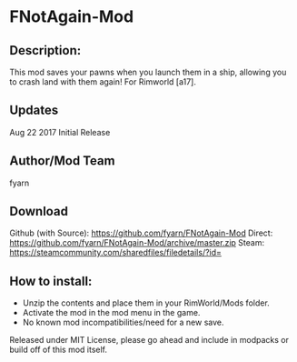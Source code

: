 # FNotAgain-Mod

## Description:
This mod saves your pawns when you launch them in a ship, allowing you to crash land with them again! For Rimworld [a17].

## Updates
Aug 22 2017
Initial Release

## Author/Mod Team
fyarn

## Download
Github (with Source): https://github.com/fyarn/FNotAgain-Mod
Direct: https://github.com/fyarn/FNotAgain-Mod/archive/master.zip
Steam: https://steamcommunity.com/sharedfiles/filedetails/?id=

## How to install:
- Unzip the contents and place them in your RimWorld/Mods folder.
- Activate the mod in the mod menu in the game.
- No known mod incompatibilities/need for a new save.

Released under MIT License, please go ahead and include in modpacks or build off of this mod itself.
